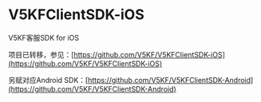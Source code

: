 # V5KFClientSDK-iOS
V5KF客服SDK for iOS


项目已转移，参见：[https://github.com/V5KF/V5KFClientSDK-iOS](https://github.com/V5KF/V5KFClientSDK-iOS)

另赋对应Android SDK：[https://github.com/V5KF/V5KFClientSDK-Android](https://github.com/V5KF/V5KFClientSDK-Android)
